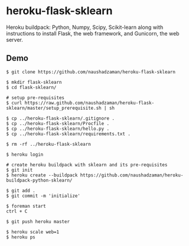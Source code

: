 heroku-flask-sklearn
====================

Heroku buildpack: Python, Numpy, Scipy, Scikit-learn along with instructions to install Flask, the web framework, and Gunicorn, the web server.

Demo
----
    $ git clone https://github.com/naushadzaman/heroku-flask-sklearn
    
    $ mkdir flask-sklearn
    $ cd flask-sklearn/

    # setup pre-requisites
    $ curl https://raw.github.com/naushadzaman/heroku-flask-sklearn/master/setup_prerequisite.sh | sh
    
    $ cp ../heroku-flask-sklearn/.gitignore .
    $ cp ../heroku-flask-sklearn/Procfile .
    $ cp ../heroku-flask-sklearn/hello.py .
    $ cp ../heroku-flask-sklearn/requirements.txt .
    
    $ rm -rf ../heroku-flask-sklearn

    $ heroku login

    # create heroku buildpack with sklearn and its pre-requisites
    $ git init
    $ heroku create --buildpack https://github.com/naushadzaman/heroku-buildpack-python-sklearn/

    $ git add .
    $ git commit -m 'initialize'

    $ foreman start
    ctrl + C

    $ git push heroku master
 
    $ heroku scale web=1
    $ heroku ps
